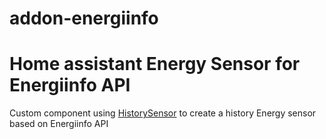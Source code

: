 # addon-energiinfo
# Home assistant Energy Sensor for Energiinfo API
Custom component using [HistorySensor](https://github.com/ldotlopez/ha-historical-sensor/tree/main) to create a history Energy sensor based on Energiinfo API